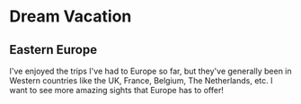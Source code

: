 # Dream Vacation

## Eastern Europe

I've enjoyed the trips I've had to Europe so far, but they've generally been in Western countries
like the UK, France, Belgium, The Netherlands, etc. I want to see more amazing sights that Europe
has to offer!